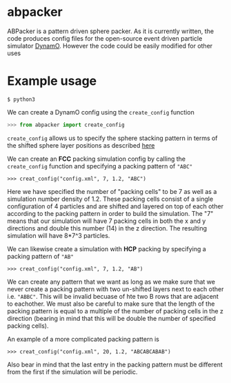 # abpacker

ABPacker is a pattern driven sphere packer. As it is currently written, the code produces config files for the open-source event driven particle simulator [DynamO](http://dynamomd.org/). However the code could be easily modified for other uses

# Example usage

```shell
$ python3
```

We can create a DynamO config using the `create_config` function

```python
>>> from abpacker import create_config
```

`create_config` allows us to specify the sphere stacking pattern in terms of the shifted sphere layer positions as described [here](https://www.nde-ed.org/EducationResources/CommunityCollege/Materials/Structure/fcc_hcp.htm)

We can create an **FCC** packing simulation config by calling the `create_config` function and specifying a packing pattern of `"ABC"` 

```
>>> creat_config("config.xml", 7, 1.2, "ABC")
```

Here we have specified the number of "packing cells" to be 7 as well as a simulation number density of 1.2. These packing cells consist of a single configuration of 4 particles and are shifted and layered on top of each other according to the packing pattern in order to build the simulation. The "7" means that our simulation will have 7 packing cells in both the x and y directions and double this number (14) in the z direction. The resulting simulation will have 8*7^3 particles.

We can likewise create a simulation with **HCP** packing by specifying a packing pattern of `"AB"` 

```
>>> creat_config("config.xml", 7, 1.2, "AB")
```

We can create any pattern that we want as long as we make sure that we never create a packing pattern with two un-shifted layers next to each other i.e. `"ABBC"`. This will be invalid becuase of hte two B rows that are adjacent to eachother. We must also be careful to make sure that the length of the packing pattern is equal to a multiple of the number of packing cells in the z direction (bearing in mind that this will be double the number of specified packing cells).

An example of a more complicated packing pattern is 

```
>>> creat_config("config.xml", 20, 1.2, "ABCABCABAB")
```

Also bear in mind that the last entry in the packing pattern must be different from the first if the simulation will be periodic.

